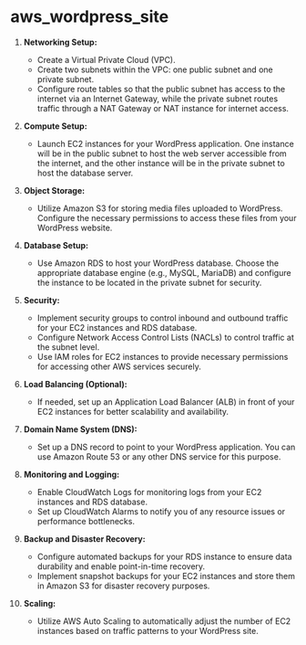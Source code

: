 # aws_wordpress_site

1. **Networking Setup:**
   - Create a Virtual Private Cloud (VPC).
   - Create two subnets within the VPC: one public subnet and one private subnet.
   - Configure route tables so that the public subnet has access to the internet via an Internet Gateway, while the private subnet routes traffic through a NAT Gateway or NAT instance for internet access.

2. **Compute Setup:**
   - Launch EC2 instances for your WordPress application. One instance will be in the public subnet to host the web server accessible from the internet, and the other instance will be in the private subnet to host the database server.

3. **Object Storage:**
   - Utilize Amazon S3 for storing media files uploaded to WordPress. Configure the necessary permissions to access these files from your WordPress website.

4. **Database Setup:**
   - Use Amazon RDS to host your WordPress database. Choose the appropriate database engine (e.g., MySQL, MariaDB) and configure the instance to be located in the private subnet for security.

5. **Security:**
   - Implement security groups to control inbound and outbound traffic for your EC2 instances and RDS database.
   - Configure Network Access Control Lists (NACLs) to control traffic at the subnet level.
   - Use IAM roles for EC2 instances to provide necessary permissions for accessing other AWS services securely.

6. **Load Balancing (Optional):**
   - If needed, set up an Application Load Balancer (ALB) in front of your EC2 instances for better scalability and availability.

7. **Domain Name System (DNS):**
   - Set up a DNS record to point to your WordPress application. You can use Amazon Route 53 or any other DNS service for this purpose.

8. **Monitoring and Logging:**
   - Enable CloudWatch Logs for monitoring logs from your EC2 instances and RDS database.
   - Set up CloudWatch Alarms to notify you of any resource issues or performance bottlenecks.

9. **Backup and Disaster Recovery:**
   - Configure automated backups for your RDS instance to ensure data durability and enable point-in-time recovery.
   - Implement snapshot backups for your EC2 instances and store them in Amazon S3 for disaster recovery purposes.

10. **Scaling:**
    - Utilize AWS Auto Scaling to automatically adjust the number of EC2 instances based on traffic patterns to your WordPress site.
